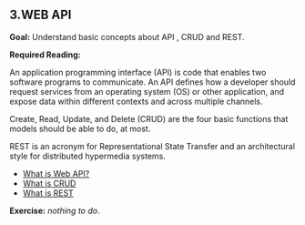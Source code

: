## 3.WEB API

**Goal:** Understand basic concepts about API , CRUD and REST.

**Required Reading:**

An application programming interface (API) is code that enables two software programs to communicate. An API defines how a developer should request services from an operating system (OS) or other application, and expose data within different contexts and across multiple channels.  

Create, Read, Update, and Delete (CRUD) are the four basic functions that models should be able to do, at most.  

REST is an acronym for Representational State Transfer and an architectural style for distributed hypermedia systems.  

 - [What is Web API?](https://www.tutorialsteacher.com/webapi/what-is-web-api)  
 - [What is CRUD](https://www.codecademy.com/article/what-is-crud)    
 - [What is REST](https://www.codecademy.com/article/what-is-rest)   
     
**Exercise:** *nothing to do*.
